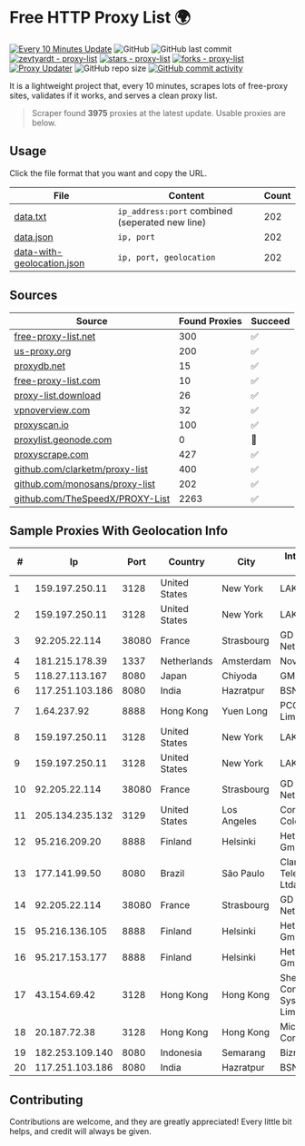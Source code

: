 
# Free HTTP Proxy List 🌍

[![Every 10 Minutes Update](https://github.com/mertguvencli/http-proxy-list/actions/workflows/main.yml/badge.svg?branch=main)](https://github.com/mertguvencli/http-proxy-list/actions/workflows/main.yml)
![GitHub](https://img.shields.io/github/license/mertguvencli/http-proxy-list)
![GitHub last commit](https://img.shields.io/github/last-commit/mertguvencli/http-proxy-list)
[![zevtyardt - proxy-list](https://img.shields.io/static/v1?label=zevtyardt&message=proxy-list&color=blue&logo=github)](https://github.com/zevtyardt/proxy-list "Go to GitHub repo")
[![stars - proxy-list](https://img.shields.io/github/stars/zevtyardt/proxy-list?style=social)](https://github.com/zevtyardt/proxy-list)
[![forks - proxy-list](https://img.shields.io/github/forks/zevtyardt/proxy-list?style=social)](https://github.com/zevtyardt/proxy-list)
[![Proxy Updater](https://github.com/zevtyardt/proxy-list/workflows/Proxy%20Updater/badge.svg)](https://github.com/zevtyardt/proxy-list/actions?query=workflow:"Proxy+Updater")
![GitHub repo size](https://img.shields.io/github/repo-size/zevtyardt/proxy-list)
[![GitHub commit activity](https://img.shields.io/github/commit-activity/m/zevtyardt/proxy-list?logo=commits)](https://github.com/zevtyardt/proxy-list/commits/main)

It is a lightweight project that, every 10 minutes, scrapes lots of free-proxy sites, validates if it works, and serves a clean proxy list.

> Scraper found **3975** proxies at the latest update. Usable proxies are below.

## Usage

Click the file format that you want and copy the URL.

|File|Content|Count|
|----|-------|-----|
|[data.txt](https://raw.githubusercontent.com/mertguvencli/http-proxy-list/main/proxy-list/data.txt)|`ip_address:port` combined (seperated new line)|202|
|[data.json](https://raw.githubusercontent.com/mertguvencli/http-proxy-list/main/proxy-list/data.json)|`ip, port`|202|
|[data-with-geolocation.json](https://raw.githubusercontent.com/mertguvencli/http-proxy-list/main/proxy-list/data-with-geolocation.json)|`ip, port, geolocation`|202|

## Sources

|Source|Found Proxies|Succeed|
|------|-------------|-------|
|[free-proxy-list.net](https://free-proxy-list.net)|300|✅|
|[us-proxy.org](https://www.us-proxy.org)|200|✅|
|[proxydb.net](http://proxydb.net)|15|✅|
|[free-proxy-list.com](https://free-proxy-list.com/?page=&port=&type%5B%5D=http&type%5B%5D=https&up_time=0&search=Search)|10|✅|
|[proxy-list.download](https://www.proxy-list.download/HTTP)|26|✅|
|[vpnoverview.com](https://vpnoverview.com/privacy/anonymous-browsing/free-proxy-servers)|32|✅|
|[proxyscan.io](https://www.proxyscan.io)|100|✅|
|[proxylist.geonode.com](https://proxylist.geonode.com/api/proxy-list?limit=300&page=1&sort_by=lastChecked&sort_type=desc&protocols=http,https)|0|🚫|
|[proxyscrape.com](https://api.proxyscrape.com/v2/?request=displayproxies&protocol=http&timeout=10000&country=all&ssl=all&anonymity=all)|427|✅|
|[github.com/clarketm/proxy-list](https://raw.githubusercontent.com/clarketm/proxy-list/master/proxy-list-raw.txt)|400|✅|
|[github.com/monosans/proxy-list](https://raw.githubusercontent.com/monosans/proxy-list/main/proxies/http.txt)|202|✅|
|[github.com/TheSpeedX/PROXY-List](https://raw.githubusercontent.com/TheSpeedX/PROXY-List/master/http.txt)|2263|✅|


## Sample Proxies With Geolocation Info

|#|Ip|Port|Country|City|Internet Service Provider|
|-|--|----|-------|----|-------------------------|
|1|159.197.250.11|3128|United States|New York|LAKSH|
|2|159.197.250.11|3128|United States|New York|LAKSH|
|3|92.205.22.114|38080|France|Strasbourg|GD MASS Network|
|4|181.215.178.39|1337|Netherlands|Amsterdam|NovoServe B.V.|
|5|118.27.113.167|8080|Japan|Chiyoda|GMO Internet, Inc.|
|6|117.251.103.186|8080|India|Hazratpur|BSNL Internet|
|7|1.64.237.92|8888|Hong Kong|Yuen Long|PCCW IMS Limited|
|8|159.197.250.11|3128|United States|New York|LAKSH|
|9|159.197.250.11|3128|United States|New York|LAKSH|
|10|92.205.22.114|38080|France|Strasbourg|GD MASS Network|
|11|205.134.235.132|3129|United States|Los Angeles|Corporate Colocation Inc|
|12|95.216.209.20|8888|Finland|Helsinki|Hetzner Online GmbH|
|13|177.141.99.50|8080|Brazil|São Paulo|Claro NXT Telecomunicacoes Ltda|
|14|92.205.22.114|38080|France|Strasbourg|GD MASS Network|
|15|95.216.136.105|8888|Finland|Helsinki|Hetzner Online GmbH|
|16|95.217.153.177|8888|Finland|Helsinki|Hetzner Online GmbH|
|17|43.154.69.42|3128|Hong Kong|Hong Kong|Shenzhen Tencent Computer Systems Company Limited|
|18|20.187.72.38|3128|Hong Kong|Hong Kong|Microsoft Corporation|
|19|182.253.109.140|8080|Indonesia|Semarang|Biznet Metronet|
|20|117.251.103.186|8080|India|Hazratpur|BSNL Internet|



## Contributing

Contributions are welcome, and they are greatly appreciated! Every
little bit helps, and credit will always be given.

